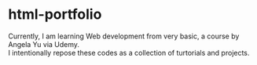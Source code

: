 # html-portfolio
Currently, I am learning Web development from very basic, a course by Angela Yu via Udemy.   
I intentionally repose these codes as a collection of turtorials and projects.
